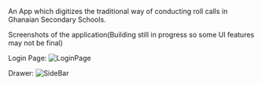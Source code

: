An App which digitizes the traditional way of conducting roll calls in Ghanaian Secondary Schools.

Screenshots of the application(Building still in progress so some UI features may not be final)


Login Page:
![LoginPage](https://i.imgur.com/MLKFqHK.png)

Drawer:
![SideBar](https://i.imgur.com/wfqVF0d.png)

